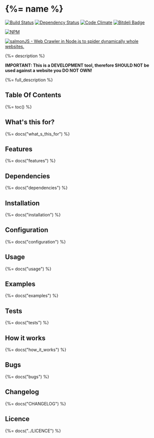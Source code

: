 # {%= name %}

[![Build Status](https://travis-ci.org/fabiocicerchia/salmonjs.png)](https://travis-ci.org/fabiocicerchia/salmonjs)
[![Dependency Status](https://gemnasium.com/fabiocicerchia/salmonjs.png)](https://gemnasium.com/fabiocicerchia/salmonjs)
[![Code Climate](https://codeclimate.com/github/fabiocicerchia/salmonjs.png)](https://codeclimate.com/github/fabiocicerchia/salmonjs)
[![Bitdeli Badge](https://d2weczhvl823v0.cloudfront.net/fabiocicerchia/salmonjs/trend.png)](https://bitdeli.com/free "Bitdeli Badge")

[![NPM](https://nodei.co/npm/salmonjs.png?downloads=true&stars=true)](https://nodei.co/npm/salmonjs/)

[![salmonJS - Web Crawler in Node.js to spider dynamically whole websites.](http://jpillora.com/github-twitter-button/img/tweet.png)](https://twitter.com/intent/tweet?text=salmonJS+-+Web+Crawler+in+Node.js+to+spider+dynamically+whole+websites.&url=https%3A%2F%2Fwww.salmonjs.org&hashtags=salmonjs&original_referer=http%3A%2F%2Fgithub.com%2F&tw_p=tweetbutton)

{%= description %}

**IMPORTANT: This is a DEVELOPMENT tool, therefore SHOULD NOT be used against a
website you DO NOT OWN!**

{%= full_description %}

## Table Of Contents
{%= toc() %}

## What's this for?
{%= docs("what_s_this_for") %}

## Features
{%= docs("features") %}

## Dependencies
{%= docs("dependencies") %}

## Installation
{%= docs("installation") %}

## Configuration
{%= docs("configuration") %}

## Usage
{%= docs("usage") %}

## Examples
{%= docs("examples") %}

## Tests
{%= docs("tests") %}

## How it works
{%= docs("how_it_works") %}

## Bugs
{%= docs("bugs") %}

## Changelog
{%= docs("CHANGELOG") %}

## Licence
{%= docs("../LICENCE") %}
